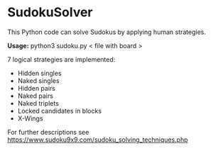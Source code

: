 # SudokuSolver
This Python code can solve Sudokus by applying human strategies.

**Usage:** python3 sudoku.py $<$ file with board $>$

7 logical strategies are implemented:
* Hidden singles
* Naked singles
* Hidden pairs
* Naked pairs
* Naked triplets
* Locked candidates in blocks
* X-Wings

For further descriptions see https://www.sudoku9x9.com/sudoku_solving_techniques.php